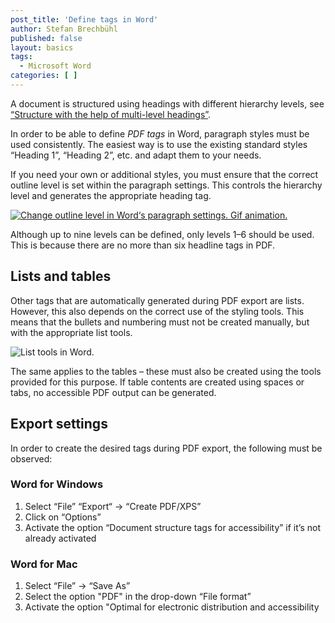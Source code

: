 ```yaml
---
post_title: 'Define tags in Word'
author: Stefan Brechbühl
published: false
layout: basics
tags:
  - Microsoft Word
categories: [ ]
---
```

A document is structured using headings with different hierarchy levels, see [“Structure with the help of multi-level headings”](https://accessible-pdf.info/en/basics/structure-with-the-help-of-multi-level-headings/).

In order to be able to define *PDF tags* in Word, paragraph styles must be used consistently. The easiest way is to use the existing standard styles “Heading 1”, “Heading 2”, etc. and adapt them to your needs.

If you need your own or additional styles, you must ensure that the correct outline level is set within the paragraph settings. This controls the hierarchy level and generates the appropriate heading tag.

[![Change outline level in Word‘s paragraph settings. Gif animation.](https://accessible-pdf.info/wp/wp-content/uploads/word-outline-level.gif)](https://accessible-pdf.info/wp/wp-content/uploads/word-outline-level.gif)

Although up to nine levels can be defined, only levels 1–6 should be used. This is because there are no more than six headline tags in PDF.

## Lists and tables

Other tags that are automatically generated during PDF export are lists. However, this also depends on the correct use of the styling tools. This means that the bullets and numbering must not be created manually, but with the appropriate list tools.

![List tools in Word.](https://accessible-pdf.info/wp/wp-content/uploads/word-list.png)

The same applies to the tables – these must also be created using the tools provided for this purpose. If table contents are created using spaces or tabs, no accessible PDF output can be generated.

## Export settings

In order to create the desired tags during PDF export, the following must be observed:

### Word for Windows

1. Select “File” “Export“ → “Create PDF/XPS” 
2. Click on “Options”
3. Activate the option “Document structure tags for accessibility” if it’s not already activated

### Word for Mac

1. Select “File” → “Save As”
2. Select the option "PDF" in the drop-down “File format”
3. Activate the option "Optimal for electronic distribution and accessibility